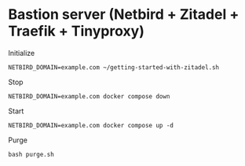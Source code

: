 # Bastion server (Netbird + Zitadel + Traefik + Tinyproxy)

Initialize
```
NETBIRD_DOMAIN=example.com ~/getting-started-with-zitadel.sh
```

Stop 
```
NETBIRD_DOMAIN=example.com docker compose down
```

Start 
```
NETBIRD_DOMAIN=example.com docker compose up -d
```

Purge
```
bash purge.sh
```
